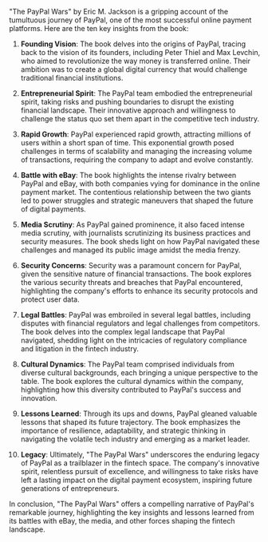 "The PayPal Wars" by Eric M. Jackson is a gripping account of the tumultuous journey of PayPal, one of the most successful online payment platforms. Here are the ten key insights from the book:

1. **Founding Vision**: The book delves into the origins of PayPal, tracing back to the vision of its founders, including Peter Thiel and Max Levchin, who aimed to revolutionize the way money is transferred online. Their ambition was to create a global digital currency that would challenge traditional financial institutions.

2. **Entrepreneurial Spirit**: The PayPal team embodied the entrepreneurial spirit, taking risks and pushing boundaries to disrupt the existing financial landscape. Their innovative approach and willingness to challenge the status quo set them apart in the competitive tech industry.

3. **Rapid Growth**: PayPal experienced rapid growth, attracting millions of users within a short span of time. This exponential growth posed challenges in terms of scalability and managing the increasing volume of transactions, requiring the company to adapt and evolve constantly.

4. **Battle with eBay**: The book highlights the intense rivalry between PayPal and eBay, with both companies vying for dominance in the online payment market. The contentious relationship between the two giants led to power struggles and strategic maneuvers that shaped the future of digital payments.

5. **Media Scrutiny**: As PayPal gained prominence, it also faced intense media scrutiny, with journalists scrutinizing its business practices and security measures. The book sheds light on how PayPal navigated these challenges and managed its public image amidst the media frenzy.

6. **Security Concerns**: Security was a paramount concern for PayPal, given the sensitive nature of financial transactions. The book explores the various security threats and breaches that PayPal encountered, highlighting the company's efforts to enhance its security protocols and protect user data.

7. **Legal Battles**: PayPal was embroiled in several legal battles, including disputes with financial regulators and legal challenges from competitors. The book delves into the complex legal landscape that PayPal navigated, shedding light on the intricacies of regulatory compliance and litigation in the fintech industry.

8. **Cultural Dynamics**: The PayPal team comprised individuals from diverse cultural backgrounds, each bringing a unique perspective to the table. The book explores the cultural dynamics within the company, highlighting how this diversity contributed to PayPal's success and innovation.

9. **Lessons Learned**: Through its ups and downs, PayPal gleaned valuable lessons that shaped its future trajectory. The book emphasizes the importance of resilience, adaptability, and strategic thinking in navigating the volatile tech industry and emerging as a market leader.

10. **Legacy**: Ultimately, "The PayPal Wars" underscores the enduring legacy of PayPal as a trailblazer in the fintech space. The company's innovative spirit, relentless pursuit of excellence, and willingness to take risks have left a lasting impact on the digital payment ecosystem, inspiring future generations of entrepreneurs.

In conclusion, "The PayPal Wars" offers a compelling narrative of PayPal's remarkable journey, highlighting the key insights and lessons learned from its battles with eBay, the media, and other forces shaping the fintech landscape.